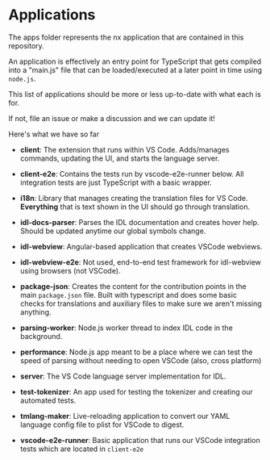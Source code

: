 # Applications

The apps folder represents the nx application that are contained in this repository.

An application is effectively an entry point for TypeScript that gets compiled into a "main.js" file that can be loaded/executed at a later point in time using `node.js`.

This list of applications should be more or less up-to-date with what each is for.

If not, file an issue or make a discussion and we can update it!

Here's what we have so far

- **client**: The extension that runs within VS Code. Adds/manages commands, updating the UI, and starts the language server.

- **client-e2e**: Contains the tests run by vscode-e2e-runner below. All integration tests are just TypeScript with a basic wrapper.

- **i18n**: Library that manages creating the translation files for VS Code. **Everything** that is text shown in the UI should go through translation.

- **idl-docs-parser**: Parses the IDL documentation and creates hover help. Should be updated anytime our global symbols change.

- **idl-webview**: Angular-based application that creates VSCode webviews.

- **idl-webview-e2e**: Not used, end-to-end test framework for idl-webview using browsers (not VSCode).

- **package-json**: Creates the content for the contribution points in the main `package.json` file. Built with typescript and does some basic checks for translations and auxiliary files to make sure we aren't missing anything.

- **parsing-worker**: Node.js worker thread to index IDL code in the background.

- **performance**: Node.js app meant to be a place where we can test the speed of parsing without needing to open VSCode (also, cross platform)

- **server**: The VS Code language server implementation for IDL.

- **test-tokenizer**: An app used for testing the tokenizer and creating our automated tests.

- **tmlang-maker**: Live-reloading application to convert our YAML language config file to plist for VSCode to digest.

- **vscode-e2e-runner**: Basic application that runs our VSCode integration tests which are located in `client-e2e`
